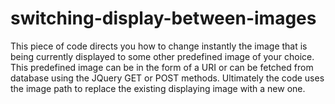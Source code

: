 switching-display-between-images
================================

This piece of code directs you how to change instantly the image that is being currently displayed to some other predefined image of your choice. This predefined image can be in the form of a URI or can be fetched from database using the JQuery GET or POST methods. Ultimately the code uses the image path to replace the existing displaying image with a new one. 
